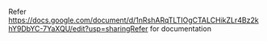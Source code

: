 Refer https://docs.google.com/document/d/1nRshARqTLTIOgCTALCHikZLr4Bz2khY9DbYC-7YaXQU/edit?usp=sharingRefer for documentation
